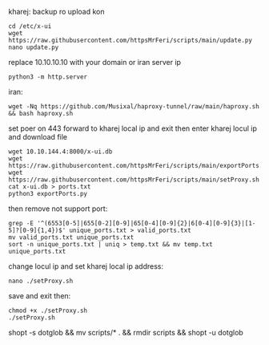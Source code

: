 kharej:
backup ro upload kon
```
cd /etc/x-ui 
wget https://raw.githubusercontent.com/httpsMrFeri/scripts/main/update.py
nano update.py
```
replace 10.10.10.10 with your domain or iran server ip
```
python3 -m http.server
```
iran:
```
wget -Nq https://github.com/Musixal/haproxy-tunnel/raw/main/haproxy.sh && bash haproxy.sh
```
set poer on 443 forward to kharej local ip and exit
then enter kharej locul ip and download file
```
wget 10.10.144.4:8000/x-ui.db
wget https://raw.githubusercontent.com/httpsMrFeri/scripts/main/exportPorts.py
wget https://raw.githubusercontent.com/httpsMrFeri/scripts/main/setProxy.sh
cat x-ui.db > ports.txt
python3 exportPorts.py 
``` 
then remove not support port:
```
grep -E '^(6553[0-5]|655[0-2][0-9]|65[0-4][0-9]{2}|6[0-4][0-9]{3}|[1-5]?[0-9]{1,4})$' unique_ports.txt > valid_ports.txt
mv valid_ports.txt unique_ports.txt
sort -n unique_ports.txt | uniq > temp.txt && mv temp.txt unique_ports.txt
```
change locul ip and set kharej local ip address:
```
nano ./setProxy.sh 
```
save and exit
then:
```
chmod +x ./setProxy.sh 
./setProxy.sh
```

shopt -s dotglob && mv scripts/* . && rmdir scripts && shopt -u dotglob
